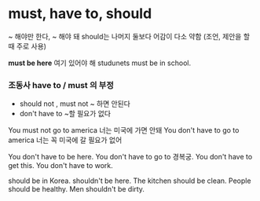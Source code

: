 # must, have to, should

~ 해야만 한다, ~ 해야 돼
should는 나머지 둘보다 어감이 다소 약함 (조언, 제안을 할 때 주로 사용)

**must be here** 여기 있어야 해
studunets must be in school.

### 조동사 have to / must 의 부정

- should not , must not  ~ 하면 안된다
- don't have to  ~할 필요가 없다

You must not go to america 너는 미국에 가면 안돼
You don't have to go to america 너는 꼭 미국에 갈 필요가 없어

You don't have to be here.
You don't have to go to 경복궁.
You don't have to get this.
You don't have to work.

should be in Korea.
shouldn't be here.
The kitchen should be clean.
People should be healthy.
Men shouldn't be dirty.